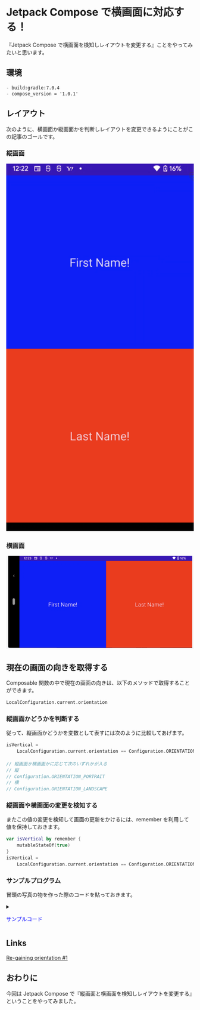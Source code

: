 # Jetpack Compose で横画面に対応する！
『Jetpack Compose で横画面を検知しレイアウトを変更する』ことをやってみたいと思います。

## 環境
```
- build:gradle:7.0.4
- compose_version = '1.0.1'
```

## レイアウト
次のように、横画面か縦画面かを判断しレイアウトを変更できるようにことがこの記事のゴールです。

### 縦画面
![](img/compose_vertical.png)

### 横画面
![](img/compose_horizontal.png)


## 現在の画面の向きを取得する
Composable 関数の中で現在の画面の向きは、以下のメソッドで取得することができます。

``` kotlin
LocalConfiguration.current.orientation
```

### 縦画面かどうかを判断する
従って、縦画面かどうかを変数として表すには次のように比較してあげます。

``` kotlin
isVertical =
    LocalConfiguration.current.orientation == Configuration.ORIENTATION_PORTRAIT

// 縦画面か横画面かに応じて次のいずれかが入る
// 縦
// Configuration.ORIENTATION_PORTRAIT
// 横
// Configuration.ORIENTATION_LANDSCAPE
```

### 縦画面や横画面の変更を検知する
またこの値の変更を検知して画面の更新をかけるには、remember を利用して値を保持しておきます。

``` kotlin
var isVertical by remember {
    mutableStateOf(true)
}
isVertical =
    LocalConfiguration.current.orientation == Configuration.ORIENTATION_PORTRAIT
```

### サンプルプログラム
冒頭の写真の物を作った際のコードを貼っておきます。

<details><summary><p style="color: blue">サンプルコード</p></summary><div>

```python
@Composable
fun ShowName() {
    var isVertical by remember {
        mutableStateOf(true)
    }
    isVertical =
        LocalConfiguration.current.orientation == Configuration.ORIENTATION_PORTRAIT

    if (isVertical) {
        Column(
            modifier = Modifier.fillMaxSize(),
            horizontalAlignment = Alignment.CenterHorizontally,
            verticalArrangement = Arrangement.Center,
        ) {
            Box(
                modifier = Modifier
                    .fillMaxSize()
                    .weight(1f)
                    .background(Color.Blue),
                contentAlignment = Alignment.Center
            ) {
                Text(
                    "First Name!", fontSize = 24.sp,
                    textAlign = TextAlign.Center
                )
            }
            Box(
                modifier = Modifier
                    .fillMaxSize()
                    .weight(1f)
                    .background(Color.Red),
                contentAlignment = Alignment.Center
            ) {
                Text(
                    "Last Name!", fontSize = 24.sp,
                    textAlign = TextAlign.Center
                )
            }
        }
    } else {
        Row(
            modifier = Modifier.fillMaxSize(),
            verticalAlignment = Alignment.CenterVertically,
            horizontalArrangement = Arrangement.Center,
        ) {
            Box(
                modifier = Modifier
                    .fillMaxSize()
                    .weight(1f)
                    .background(Color.Blue),
                contentAlignment = Alignment.Center
            ) {
                Text(
                    "First Name!", fontSize = 24.sp,
                    textAlign = TextAlign.Center
                )
            }
            Box(
                modifier = Modifier
                    .fillMaxSize()
                    .weight(1f)
                    .background(Color.Red),
                contentAlignment = Alignment.Center
            ) {
                Text(
                    "Last Name!", fontSize = 24.sp,
                    textAlign = TextAlign.Center
                )
            }
        }
    }
}
```
</div></details>



## Links
[Re-gaining orientation #1](https://dev.to/tkuenneth/re-gaining-orientation-1-5fkf)


## おわりに
今回は Jetpack Compose で『縦画面と横画面を検知しレイアウトを変更する』ということをやってみました。
